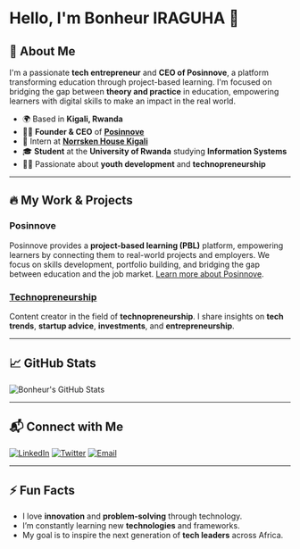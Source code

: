 # Hello, I'm Bonheur IRAGUHA 👋

## 🚀 About Me
I'm a passionate **tech entrepreneur** and **CEO of Posinnove**, a platform transforming education through project-based learning. I'm focused on bridging the gap between **theory and practice** in education, empowering learners with digital skills to make an impact in the real world.

- 🌍 Based in **Kigali, Rwanda**
- 👨‍💻 **Founder & CEO** of **[Posinnove](https://www.posinnove.com)**
- 💼 Intern at **[Norrsken House Kigali](https://www.norrsken.org/kigali)**
- 🎓 **Student** at the **University of Rwanda** studying **Information Systems**
- 🧑‍🏫 Passionate about **youth development** and **technopreneurship**

---

## 🔥 My Work & Projects

### Posinnove
Posinnove provides a **project-based learning (PBL)** platform, empowering learners by connecting them to real-world projects and employers. We focus on skills development, portfolio building, and bridging the gap between education and the job market. [Learn more about Posinnove](https://www.posinnove.com).

### [Technopreneurship](#)
Content creator in the field of **technopreneurship**. I share insights on **tech trends**, **startup advice**, **investments**, and **entrepreneurship**.

---

## 📈 GitHub Stats

![Bonheur's GitHub Stats](https://github-readme-stats.vercel.app/api?username=your-username&show_icons=true&count_private=true&hide_title=true&hide=prs&theme=radical)

---

## 📬 Connect with Me

[![LinkedIn](https://img.shields.io/badge/-LinkedIn-0A66C2?style=for-the-badge&logo=linkedin&logoColor=white)](https://www.linkedin.com/in/your-profile/)
[![Twitter](https://img.shields.io/badge/-Twitter-1DA1F2?style=for-the-badge&logo=twitter&logoColor=white)](https://twitter.com/your-username)
[![Email](https://img.shields.io/badge/-Email-D14836?style=for-the-badge&logo=gmail&logoColor=white)](mailto:ibonheur15@gmail.com)

---

## ⚡ Fun Facts
- I love **innovation** and **problem-solving** through technology.
- I’m constantly learning new **technologies** and frameworks.
- My goal is to inspire the next generation of **tech leaders** across Africa.

